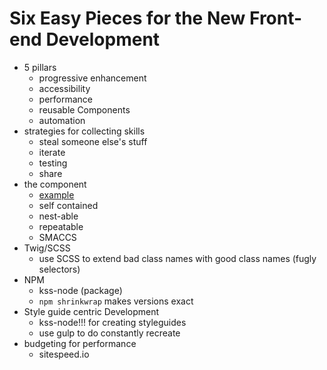 # Six Easy Pieces for the New Front-end Development
* 5 pillars
  * progressive enhancement
  * accessibility
  * performance
  * reusable Components
  * automation
* strategies for collecting skills
  * steal someone else's stuff
  * iterate
  * testing
  * share
* the component
  * [example](johnalbin.github.io/flower-power)
  * self contained
  * nest-able
  * repeatable
  * SMACCS
* Twig/SCSS
  * use SCSS to extend bad class names with good class names (fugly selectors)
* NPM
  * kss-node (package)
  * `npm shrinkwrap` makes versions exact
* Style guide centric Development
  * kss-node!!! for creating styleguides
  * use gulp to do constantly recreate
* budgeting for performance
  * sitespeed.io
